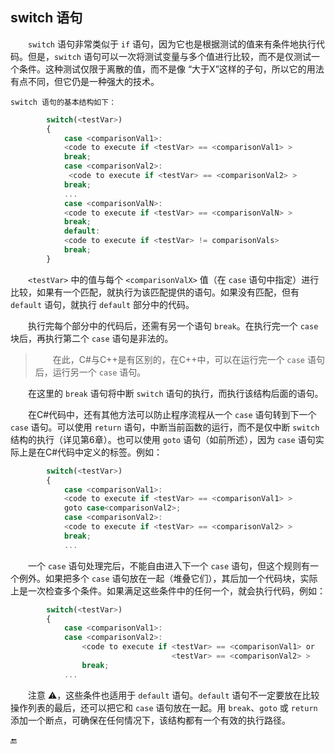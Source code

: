 ## switch 语句


&emsp;&emsp;`switch` 语句非常类似于 `if` 语句，因为它也是根据测试的值来有条件地执行代码。但是，`switch` 语句可以一次将测试变量与多个值进行比较，而不是仅测试一个条件。这种测试仅限于离散的值，而不是像 “大于X”这样的子句，所以它的用法有点不同，但它仍是一种强大的技术。

    switch 语句的基本结构如下：

```javascript
        switch(<testVar>)
        {
            case <comparisonVal1>:
            <code to execute if <testVar> == <comparisonVal1> >
            break;
            case <comparisonVal2>:
             <code to execute if <testVar> == <comparisonVal2> >
            break;
            ...
            case <comparisonValN>:
            <code to execute if <testVar> == <comparisonValN> >
            break;
            default:
            <code to execute if <testVar> != comparisonVals>
            break;
        }
```

&emsp;&emsp;`<testVar>` 中的值与每个 `<comparisonValX>` 值（在 `case` 语句中指定）进行比较，如果有一个匹配，就执行为该匹配提供的语句。如果没有匹配，但有 `default` 语句，就执行 `default` 部分中的代码。

&emsp;&emsp;执行完每个部分中的代码后，还需有另一个语句 `break`。在执行完一个 `case` 块后，再执行第二个 `case` 语句是非法的。

>&emsp;&emsp;在此，C#与C++是有区别的，在C++中，可以在运行完一个 `case` 语句后，运行另一个 `case` 语句。

&emsp;&emsp;在这里的 `break` 语句将中断 `switch` 语句的执行，而执行该结构后面的语句。

&emsp;&emsp;在C#代码中，还有其他方法可以防止程序流程从一个 `case` 语句转到下一个 `case` 语句。可以使用 `return` 语句，中断当前函数的运行，而不是仅中断 `switch` 结构的执行（详见第6章）。也可以使用 `goto` 语句（如前所述），因为 `case` 语句实际上是在C#代码中定义的标签。例如：

```javascript
        switch(<testVar>)
        {
            case <comparisonVal1>:
            <code to execute if <testVar> == <comparisonVal1> >
            goto case<comparisonVal2>;
            case <comparisonVal2>:
            <code to execute if <testVar> == <comparisonVal2> >
            break;
            ...
```

&emsp;&emsp;一个 `case` 语句处理完后，不能自由进入下一个 `case` 语句，但这个规则有一个例外。如果把多个 `case` 语句放在一起（堆叠它们），其后加一个代码块，实际上是一次检查多个条件。如果满足这些条件中的任何一个，就会执行代码，例如：

```javascript
        switch(<testVar>)
        {
            case <comparisonVal1>:
            case <comparisonVal2>:
                <code to execute if <testVar> == <comparisonVal1> or
                                    <testVar> == <comparisonVal2> >
                break;
            ...      
```


&emsp;&emsp;注意 ⚠️，这些条件也适用于 `default` 语句。`default` 语句不一定要放在比较操作列表的最后，还可以把它和 `case` 语句放在一起。用 `break`、`goto` 或 `return` 添加一个断点，可确保在任何情况下，该结构都有一个有效的执行路径。











🔚